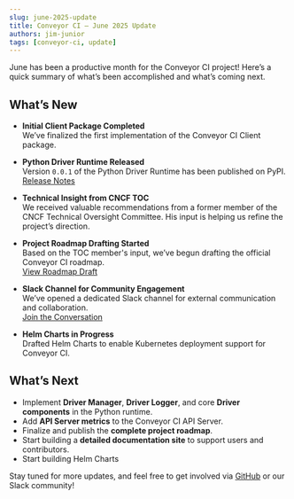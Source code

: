 ```yaml
---
slug: june-2025-update
title: Conveyor CI – June 2025 Update
authors: jim-junior
tags: [conveyor-ci, update]
---
```


June has been a productive month for the Conveyor CI project! Here’s a quick summary of what’s been accomplished and what’s coming next.

<!-- truncate -->

## What’s New

- **Initial Client Package Completed**  
  We’ve finalized the first implementation of the Conveyor CI Client package.

- **Python Driver Runtime Released**  
  Version `0.0.1` of the Python Driver Runtime has been published on PyPI.  
  [Release Notes](https://github.com/open-ug/conveyor.py/releases/tag/0.0.1)

- **Technical Insight from CNCF TOC**  
  We received valuable recommendations from a former member of the CNCF Technical Oversight Committee. His input is helping us refine the project’s direction.

- **Project Roadmap Drafting Started**  
  Based on the TOC member's input, we’ve begun drafting the official Conveyor CI roadmap.  
  [View Roadmap Draft](https://conveyor.open.ug/docs/design/roadmap)

- **Slack Channel for Community Engagement**  
  We’ve opened a dedicated Slack channel for external communication and collaboration.  
  [Join the Conversation](https://open-ug.slack.com/join/shared_invite/zt-382rwaqzr-aeB5ES_S94fYVPKCGHW~Qg)

- **Helm Charts in Progress**  
  Drafted Helm Charts to enable Kubernetes deployment support for Conveyor CI.

## What’s Next

- Implement **Driver Manager**, **Driver Logger**, and core **Driver components** in the Python runtime.
- Add **API Server metrics** to the Conveyor CI API Server.
- Finalize and publish the **complete project roadmap**.
- Start building a **detailed documentation site** to support users and contributors.
- Start building Helm Charts

Stay tuned for more updates, and feel free to get involved via [GitHub](https://github.com/open-ug/conveyor) or our Slack community!
